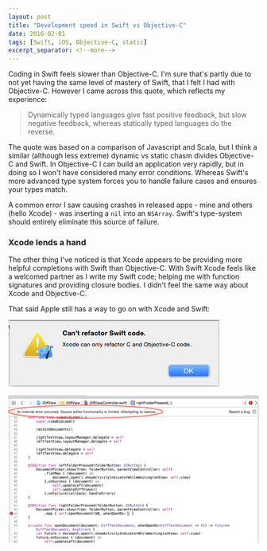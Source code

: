 ```yaml
---
layout: post
title: "Development speed in Swift vs Objective-C"
date: 2016-02-01
tags: [Swift, iOS, Objective-C, static]
excerpt_separator: <!--more-->
---
```

Coding in Swift feels slower than Objective-C. I'm sure that's partly due to not yet having the same level of mastery of Swift, that I felt I had with Objective-C. However I came across this quote, which reflects my experience:

> Dynamically typed languages give fast positive feedback, but slow negative feedback, whereas statically typed languages do the reverse.

The quote was based on a comparison of Javascript and Scala, but I think a similar (although less extreme) dynamic vs static chasm divides Objective-C and Swift.<!--more--> In Objective-C I can build an application very rapidly, but in doing so I won't have considered many error conditions. Whereas Swift's more advanced type system forces you to handle failure cases and ensures your types match.

A common error I saw causing crashes in released apps - mine and others (hello Xcode) - was inserting a `nil` into an `NSArray`. Swift's type-system should entirely eliminate this source of failure.


### Xcode lends a hand
The other thing I've noticed is that Xcode appears to be providing more helpful completions with Swift than Objective-C. With Swift Xcode feels like a welcomed partner as I write my Swift code; helping me with function signatures and providing closure bodies. I didn't feel the same way about Xcode and Objective-C.

That said Apple still has a way to go on with Xcode and Swift:

![](/images/blog/swift-vs-objective-c/cantrefactorswiftcode.png)

![](/images/blog/swift-vs-objective-c/xcode-editor-error.png)
